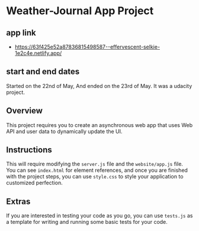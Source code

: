 # Weather-Journal App Project

## app link

- https://63f425e52a87836815498587--effervescent-selkie-1e2c4e.netlify.app/

## start and end dates

Started on the 22nd of May, And ended on the 23rd of May. It was a udacity project.

## Overview

This project requires you to create an asynchronous web app that uses Web API and user data to dynamically update the UI.

## Instructions

This will require modifying the `server.js` file and the `website/app.js` file. You can see `index.html` for element references, and once you are finished with the project steps, you can use `style.css` to style your application to customized perfection.

## Extras

If you are interested in testing your code as you go, you can use `tests.js` as a template for writing and running some basic tests for your code.
